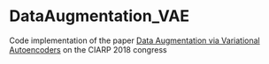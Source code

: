 # DataAugmentation_VAE
Code implementation of the paper [Data Augmentation via Variational Autoencoders](https://www.researchgate.net/publication/331474083_Data_Augmentation_via_Variational_Auto-Encoders_23rd_Iberoamerican_Congress_CIARP_2018_Madrid_Spain_November_19-22_2018_Proceedings) on the CIARP 2018 congress
